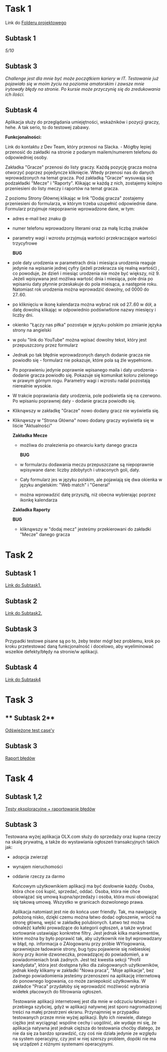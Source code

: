 # Task 1 

Link do [Folderu projektowego](https://drive.google.com/drive/folders/1c4sKS66uCayTp5wvnn-Ec3eMAT5dYItf?usp=drive_link)


## **Subtask 1**

*5/10*


## **Subtask 3**

*Challenge jest dla mnie być może początkiem kariery w IT. Testowanie już pojawiało się w moim życiu na poziomie amatorskim i zawsze mnie irytowały błędy na stronie. Po kursie może przyczynię się do zredukowania ich ilości.*

## **Subtask 4**

Aplikacja służy do przeglądania umiejętności, wskaźników i pozycji graczy, hehe. A tak serio, to do testowej zabawy.

**Funkcjonalności:**

Link do kontaktu z Dev Team, który przenosi na Slacka. - Mógłby lepiej przenosić do zakładki na stronie z podanym mailem/numerem telefonu do odpowiedniej osoby.

Zakładka "Gracze" przenosi do listy graczy. Każdą pozycję gracza można otworzyć poprzez pojedyncze kliknięcie. Wtedy przenosi nas do danych wprowadzonych na temat gracza. Pod zakładką "Gracze" wysuwają się podzakładki "Mecze" i "Raporty". Klikając w każdą z nich, zostajemy kolejno przeniesieni do listy meczy i raportów na temat gracza.

Z poziomu Strony Głównej klikając w link "Dodaj gracza" zostajemy przeniesieni do formularza, w którym trzeba uzupełnić odpowiednie dane. Formularz przyjmuje niepoprawnie wprowadzone dane, w tym: 

- adres e-mail bez znaku @

- numer telefonu wprowadzony literami oraz za małą liczbą znaków

- parametry wagi i wzrostu przyjmują wartości przekraczające wartości trzycyfrowe

  **BUG**

- pole daty urodzenia w parametrach dnia i miesiąca urodzenia reaguje jedynie na wpisanie jednej cyfry (jeżeli przekracza się realną wartość) , co powoduje, że dzień i miesiąc urodzenia nie może być większy, niż 9. Jeżeli wpisywana jest możliwa wartość dnia i miesiąca, pole dnia po wpisaniu daty płynnie przeskakuje do pola mieisąca, a następnie roku. Natomiast rok urodzenia można wprowadzić dowolny, od 0000 do 27..60.
  
- po kliknięciu w ikonę kalendarza można wybrać rok od 27..60 w dół, a datę dowolną klikając w odpowiednio podświwtlone nazwy miesięcy i liczby dni.

- okienko "Łączy nas piłka" pozostaje w języku polskim po zmianie języka strony na angielski
  
- w polu "link do YouTube" można wpisać dowolny tekst, który jest przepuszczony przez formularz

- Jednak po tak błędnie wprowadzonych danych dodanie gracza nie powiodło się - formularz nie pokazuje, które pola są źle wypełnione.

- Po poprawieniu jedynie poprawnie wpisanego maila i daty urodzenia - dodanie gracza powiodło się. Pokazuje się komunikat koloru zielonego w prawym górnym rogu. Parametry wagi i wzrostu nadal pozostają nierealnie wysokie.
  
- W trakcie poprawiania daty urodzenia, pole podświetla się na czerwono. Po wpisaniu poprawnej daty - dodanie gracza powiodło się.
  
- Kliknąwszy w zakładkę "Gracze" nowo dodany gracz nie wyświetla się.
  
- Kliknąwszy w "Strona Główna" nowo dodany graczy wyświetla się w liście "Aktualności"

  **Zakładka Mecze**

  - możliwa do znalezienia po otwarciu karty danego gracza
 
    **BUG**
    
  - w formularzu dodawania meczu przepuszczane są niepoprawnie wpisywane dane: liczby zdobytych i utraconych goli, daty.
 
  - Cały formularz jes w języku polskim, ale pojawiają się dwa okienka w języku angielskim: "Web match" i "General"
 
  - można wprowadzić datę przyszłą, niż obecna wybierając poprzez ikonkę kalendarza
 
  **Zakładka Raporty**

  **BUG**

  - kliknąwszy w "dodaj mecz" jesteśmy przekierowani do zakładki "Mecze" danego gracza
 

# Task 2

## **Subtask 1**

[Link do Subtask1.](https://docs.google.com/spreadsheets/d/1T3_R22yGdqxJsbpXPG28u_gK6QOLF6qPWk_xrSxX5rE/edit?usp=drive_link)


## **Subtask 2**

[Link do Subtask2.](https://docs.google.com/document/d/106BkGkVR6ybQhSErXewnJ49jk-t8r5nKzeorQRtviko/edit?usp=drive_link)


## **Subtask 3**

Przypadki testowe pisane są po to, żeby tester mógł bez problemu, krok po kroku przetestować daną funkcjonalność i docelowo, aby wyeliminować wszelkie defekty/błędy na stronie/w aplikacji.

## **Subtask 4**

[Link do Subtask4](https://docs.google.com/spreadsheets/d/15VfjP6AsxuIDrHiARE14TpvZYTjIqo8LWIOzHe5AiLE/edit?usp=sharing)


# Task 3

## ** Subtask 2**

[Odświeżone test case'y](https://docs.google.com/document/d/106BkGkVR6ybQhSErXewnJ49jk-t8r5nKzeorQRtviko/edit?usp=drive_link)

## **Subtask 3**

[Raport błędów](https://docs.google.com/document/d/1tA4LZHMmo20s-RcLRZ7eAZTM_g4U8caUtoYuNz30HnU/edit?usp=drive_link)

# Task 4

## **Subtask 1,2**

[Testy eksploracyjne + raportowanie błędów](https://docs.google.com/spreadsheets/d/1Hc_evp5BGB846c2DbLYQv77qv65HhbuXkujkkrkrQeA/edit?usp=drive_link)

## **Subtask 3**

Testowana wyżej aplikacja OLX.com służy do sprzedaży oraz kupna rzeczy na skalę prywatną, a także do wystawiania ogłoszeń transakcyjnych takich jak:

- adopcja zwierząt

- wynajem nieruchomości

- oddanie rzeczy za darmo

  Końcowym użytkownikiem aplikacji ma być dosłownie każdy. Osoba, która chce coś kupić, sprzedać, oddać. Osoba, która nie chce obowiązać się umową kupna/sprzedaży i osoba, która musi obowiązać się takową umową. Wszystko w granicach dozwolonego prawa.

  Aplikacja natomiast jest nie do końca user friendly. Tak, ma nawigację położoną nisko, dzięki czemu można łatwo dodać ogłoszenie, wrócić na stronę główną, wejść w zakładkę polubionych. Łatwo też można odnaleźć kafelki prowadzące do kategorii ogłoszeń, a także wybrać sortowanie ustawiając konkretne filtry. Jest jednak kilka mankamentów, które można by było poprawić tak, aby użytkownik nie był wprowadzany w błąd, np. informacja o ZAlogowaniu przy próbie WYlogowania, sprawniejsze ładowanie strony, bug typu pojawienie się niebieskiej ikony przy ikonie dzwoneczka, prowadzącej do powiadomień, a w powiadomieniach brak żadnych. Jest też kwestia sekcji "Profil kandydata", która jest dostępna tylko dla zalogowanych użytkowników, jednak kiedy klikamy w zakładki "Nowa praca", "Moje aplikacje", bez żadnego powiadomienia jesteśmy przenoszeni na aplikację internetową do ponownego logowania, co może zaniepokoić użytkownika.
  W zakładce "Praca" przydałoby się wprowadzić możliwość wybrania widełek płacowych do filtrowania ogłoszeń.

  Testowanie aplikacji internetowej jest dla mnie w odczuciu łatwiejsze i przebiega szybciej, gdyż w aplikacji natywnej jest sporo nagromadzonej treści na małej przestrzeni ekranu. Przynajmniej w przypadku testowanych przeze mnie wyżej aplikacji. Było ich niewiele, dlatego ciężko jest wyciągnąć wspólne cechy i uogólnić, ale wydaje mi się, że aplikacja natywna jest jednak cięższa do testowania choćby dlatego, że nie da się za bardzo sprawdzić, czy coś nie działa jedynie ze względu na system operacyjny, czy jest w niej szerszy problem, dopóki nie ma się urządzeń z różnymi systemami operacyjnymi. 



